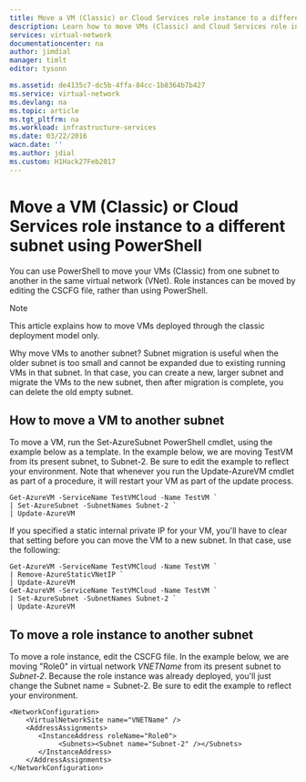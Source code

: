 ```yaml
---
title: Move a VM (Classic) or Cloud Services role instance to a different subnet - Azure PowerShell | Azure
description: Learn how to move VMs (Classic) and Cloud Services role instances to a different subnet using PowerShell.
services: virtual-network
documentationcenter: na
author: jimdial
manager: timlt
editor: tysonn

ms.assetid: de4135c7-dc5b-4ffa-84cc-1b8364b7b427
ms.service: virtual-network
ms.devlang: na
ms.topic: article
ms.tgt_pltfrm: na
ms.workload: infrastructure-services
ms.date: 03/22/2016
wacn.date: ''
ms.author: jdial
ms.custom: H1Hack27Feb2017
---
```


# Move a VM (Classic) or Cloud Services role instance to a different subnet using PowerShell
You can use PowerShell to move your VMs (Classic) from one subnet to another in the same virtual network (VNet). Role instances can be moved by editing the CSCFG file, rather than using PowerShell.

> [!NOTE]
> This article explains how to move VMs deployed through the classic deployment model only.
> 
> 

Why move VMs to another subnet? Subnet migration is useful when the older subnet is too small and cannot be expanded due to existing running VMs in that subnet. In that case, you can create a new, larger subnet and migrate the VMs to the new subnet, then after migration is complete, you can delete the old empty subnet.

## How to move a VM to another subnet
To move a VM, run the Set-AzureSubnet PowerShell cmdlet, using the example below as a template. In the example below, we are moving TestVM from its present subnet, to Subnet-2. Be sure to edit the example to reflect your environment. Note that whenever you run the Update-AzureVM cmdlet as part of a procedure, it will restart your VM as part of the update process.

```
Get-AzureVM -ServiceName TestVMCloud -Name TestVM `
| Set-AzureSubnet -SubnetNames Subnet-2 `
| Update-AzureVM
```

If you specified a static internal private IP for your VM, you'll have to clear that setting before you can move the VM to a new subnet. In that case, use the following:

```
Get-AzureVM -ServiceName TestVMCloud -Name TestVM `
| Remove-AzureStaticVNetIP `
| Update-AzureVM
Get-AzureVM -ServiceName TestVMCloud -Name TestVM `
| Set-AzureSubnet -SubnetNames Subnet-2 `
| Update-AzureVM
```

## To move a role instance to another subnet
To move a role instance, edit the CSCFG file. In the example below, we are moving "Role0" in virtual network *VNETName* from its present subnet to *Subnet-2*. Because the role instance was already deployed, you'll just change the Subnet name = Subnet-2. Be sure to edit the example to reflect your environment.

```
<NetworkConfiguration>
    <VirtualNetworkSite name="VNETName" />
    <AddressAssignments>
       <InstanceAddress roleName="Role0">
            <Subnets><Subnet name="Subnet-2" /></Subnets>
       </InstanceAddress>
    </AddressAssignments>
</NetworkConfiguration>
```